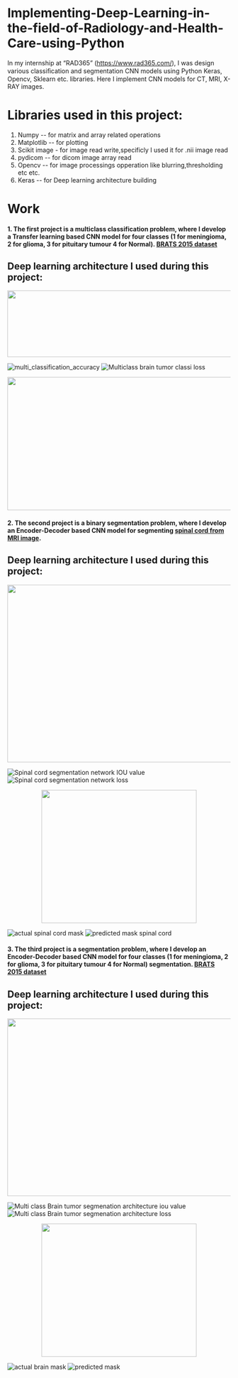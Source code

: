# Implementing-Deep-Learning-in-the-field-of-Radiology-and-Health-Care-using-Python
In my internship at “RAD365” (https://www.rad365.com/), I was design various classiﬁcation and segmentation CNN models using Python Keras, Opencv, Sklearn etc. libraries. Here I implement CNN models for CT, MRI, X-RAY images.

# Libraries used in this project:
1. Numpy -- for matrix and array related operations
2. Matplotlib -- for plotting
3. Scikit image - for image read write,specificly I used it for .nii image read
4. pydicom -- for dicom image array read
5. Opencv -- for image processings opperation like blurring,thresholding etc etc.
6. Keras -- for Deep learning architecture building

# Work

#### 1. The first project is a multiclass classification problem, where I develop a Transfer learning based CNN model for four classes (1 for meningioma, 2 for glioma, 3 for pituitary    tumour 4 for Normal). [BRATS 2015 dataset]

## Deep learning architecture I used during this project:

<p align="center">
  <img src="https://user-images.githubusercontent.com/33135767/92586289-ac2e3a80-f2b3-11ea-8cf0-5438a054e481.png" width="600" height="150"/>
</p>

![multi_classification_accuracy](https://user-images.githubusercontent.com/33135767/92586117-77ba7e80-f2b3-11ea-8104-19dc75670035.png) ![Multiclass brain tumor classi loss](https://user-images.githubusercontent.com/33135767/92586083-70937080-f2b3-11ea-8d54-714c26596e4c.png) 


<p align="center">
  <img src="https://user-images.githubusercontent.com/33135767/92586092-72f5ca80-f2b3-11ea-8f79-2b809b4f2f83.png" width="600" height="300"/>
</p>
   
#### 2. The second project is a binary segmentation problem, where I develop an Encoder-Decoder based CNN model for segmenting [spinal cord from MRI image].

## Deep learning architecture I used during this project:

<img src="https://user-images.githubusercontent.com/33135767/92586254-a46e9600-f2b3-11ea-8b24-bb838960dd90.png" width="800" height="400" />

![Spinal cord segmentation network IOU value](https://user-images.githubusercontent.com/33135767/92586094-738e6100-f2b3-11ea-9468-b71b6c622f63.png) ![Spinal cord segmentation network loss](https://user-images.githubusercontent.com/33135767/92586095-738e6100-f2b3-11ea-9bc2-003ca044c901.png)

<p align="center">
  <img src="https://user-images.githubusercontent.com/33135767/92586103-74bf8e00-f2b3-11ea-87fa-6dd5e656b215.png" width="350" height="300"/>
</p>

![actual spinal cord mask](https://user-images.githubusercontent.com/33135767/92586104-75582480-f2b3-11ea-8b01-4424c3d8ede2.png) ![predicted mask spinal cord](https://user-images.githubusercontent.com/33135767/92586088-71c49d80-f2b3-11ea-9101-95a385801e11.png)

#### 3. The third project is a segmentation problem, where I develop an Encoder-Decoder based CNN model for four classes (1 for meningioma, 2 for glioma, 3 for pituitary tumour 4 for    Normal) segmentation. [BRATS 2015 dataset]

## Deep learning architecture I used during this project:

<img src="https://user-images.githubusercontent.com/33135767/92586254-a46e9600-f2b3-11ea-8b24-bb838960dd90.png" width="800" height="400" />

![Multi class Brain tumor segmenation architecture iou value](https://user-images.githubusercontent.com/33135767/92586112-7721e800-f2b3-11ea-9987-0f124216ff68.png) ![Multi class Brain tumor segmenation architecture loss](https://user-images.githubusercontent.com/33135767/92586115-77ba7e80-f2b3-11ea-92f2-df45201d7d34.png)

<p align="center">
  <img src="https://user-images.githubusercontent.com/33135767/92586098-7426f780-f2b3-11ea-89d7-95145325f813.png" width="350" height="300"/>
</p>

![actual brain mask](https://user-images.githubusercontent.com/33135767/92586100-74bf8e00-f2b3-11ea-8b50-7f191e408e78.png) ![predicted mask](https://user-images.githubusercontent.com/33135767/92586091-725d3400-f2b3-11ea-868e-d5648b6b31c3.png)

[BRATS 2015 dataset]: https://sites.google.com/site/braintumorsegmentation/home/brats2015
[spinal cord from MRI image]: https://www.kaggle.com/snehashis1997/spinal-cord-segmentation-dataset?
